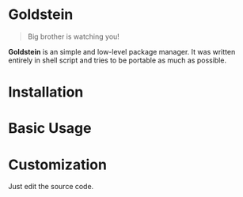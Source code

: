 # Goldstein
> Big brother is watching you!


**Goldstein** is an simple and low-level package manager. It was written entirely in shell script and tries to be portable as much as possible.

# Installation
# Basic Usage
# Customization
Just edit the source code.
